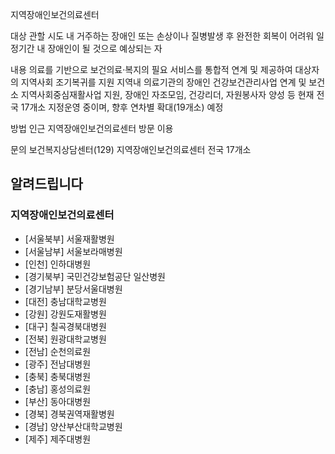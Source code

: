 지역장애인보건의료센터

대상
관할 시도 내 거주하는 장애인 또는 손상이나 질병발생 후 완전한 회복이 어려워 일정기간 내 장애인이 될 것으로 예상되는 자

내용
의료를 기반으로 보건의료·복지의 필요 서비스를 통합적 연계 및 제공하여 대상자의 지역사회 조기복귀를 지원
지역내 의료기관의 장애인 건강보건관리사업 연계 및 보건소 지역사회중심재활사업 지원, 장애인 자조모임, 건강리더, 자원봉사자 양성 등
현재 전국 17개소 지정운영 중이며, 향후 연차별 확대(19개소) 예정

방법
인근 지역장애인보건의료센터 방문 이용

문의
보건복지상담센터(129)
지역장애인보건의료센터 전국 17개소

## 알려드립니다
### 지역장애인보건의료센터
- [서울북부] 서울재활병원
- [서울남부] 서울보라매병원
- [인천] 인하대병원
- [경기북부] 국민건강보험공단 일산병원
- [경기남부] 분당서울대병원
- [대전] 충남대학교병원
- [강원] 강원도재활병원
- [대구] 칠곡경북대병원
- [전북] 원광대학교병원
- [전남] 순천의료원
- [광주] 전남대병원
- [충북] 충북대병원
- [충남] 홍성의료원
- [부산] 동아대병원
- [경북] 경북권역재활병원
- [경남] 양산부산대학교병원
- [제주] 제주대병원
